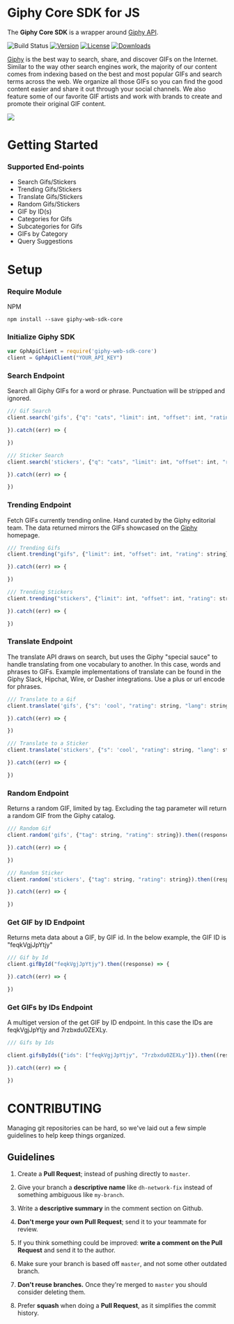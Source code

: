 # Giphy Core SDK for JS

The **Giphy Core SDK** is a wrapper around [Giphy API](https://github.com/Giphy/GiphyAPI).

![Build Status](https://travis-ci.com/Giphy/giphy-web-sdk-core.svg?token=ytpQbMSuy8sydsqZwbwp&branch=master&style=flat-square)   [![Version][version-svg]][package-url] [![License][license-image]][license-url] [![Downloads][downloads-image]][downloads-url]


[license-image]: https://img.shields.io/badge/license-MIT-green.svg?style=flat-square
[license-url]: LICENSE.md
[downloads-image]: https://img.shields.io/npm/dm/giphycore.svg?style=flat-square
[downloads-url]: http://npm-stat.com/charts.html?package=giphy-web-sdk-core
[version-svg]: https://img.shields.io/npm/v/giphycore.svg?style=flat-square
[package-url]: https://npmjs.org/package/giphy-web-sdk-core

[Giphy](https://www.giphy.com) is the best way to search, share, and discover GIFs on the Internet. Similar to the way other search engines work, the majority of our content comes from indexing based on the best and most popular GIFs and search terms across the web. We organize all those GIFs so you can find the good content easier and share it out through your social channels. We also feature some of our favorite GIF artists and work with brands to create and promote their original GIF content.

[![](https://media.giphy.com/media/5xaOcLOqNmWHaLeB14I/giphy.gif)]()

# Getting Started

### Supported End-points

* Search Gifs/Stickers
* Trending Gifs/Stickers
* Translate Gifs/Stickers
* Random Gifs/Stickers
* GIF by ID(s)
* Categories for Gifs
* Subcategories for Gifs
* GIFs by Category
* Query Suggestions


# Setup

### Require Module


NPM
```
npm install --save giphy-web-sdk-core
```

### Initialize Giphy SDK

```javascript
var GphApiClient = require('giphy-web-sdk-core')
client = GphApiClient("YOUR_API_KEY")
```

### Search Endpoint
Search all Giphy GIFs for a word or phrase. Punctuation will be stripped and ignored.

```javascript
/// Gif Search
client.search('gifs', {"q": "cats", "limit": int, "offset": int, "rating": string, "lang": string}).then((response) => {

}).catch((err) => {

})

/// Sticker Search
client.search('stickers', {"q": "cats", "limit": int, "offset": int, "rating": string, "lang": string}).then((response) => {

}).catch((err) => {

})
```
### Trending Endpoint
Fetch GIFs currently trending online. Hand curated by the Giphy editorial team. The data returned mirrors the GIFs showcased on the [Giphy](https://www.giphy.com) homepage.

```javascript
/// Trending Gifs
client.trending("gifs", {"limit": int, "offset": int, "rating": string}).then((response) => {

}).catch((err) => {

})

/// Trending Stickers
client.trending("stickers", {"limit": int, "offset": int, "rating": string}).then((response) => {

}).catch((err) => {

})
```

### Translate Endpoint
The translate API draws on search, but uses the Giphy "special sauce" to handle translating from one vocabulary to another. In this case, words and phrases to GIFs. Example implementations of translate can be found in the Giphy Slack, Hipchat, Wire, or Dasher integrations. Use a plus or url encode for phrases.

```javascript
/// Translate to a Gif
client.translate('gifs', {"s": 'cool', "rating": string, "lang": string}).then((response) => {

}).catch((err) => {

})

/// Translate to a Sticker
client.translate('stickers', {"s": 'cool', "rating": string, "lang": string}).then((response) => {

}).catch((err) => {

})
```

### Random Endpoint
Returns a random GIF, limited by tag. Excluding the tag parameter will return a random GIF from the Giphy catalog.

```javascript
/// Random Gif
client.random('gifs', {"tag": string, "rating": string}).then((response) => {

}).catch((err) => {

})

/// Random Sticker
client.random('stickers', {"tag": string, "rating": string}).then((response) => {

}).catch((err) => {

})
```

### Get GIF by ID Endpoint
Returns meta data about a GIF, by GIF id. In the below example, the GIF ID is "feqkVgjJpYtjy"

```javascript
/// Gif by Id
client.gifById("feqkVgjJpYtjy").then((response) => {

}).catch((err) => {

})
```

### Get GIFs by IDs Endpoint
A multiget version of the get GIF by ID endpoint. In this case the IDs are feqkVgjJpYtjy and 7rzbxdu0ZEXLy.

```javascript
/// Gifs by Ids

client.gifsByIds({"ids": ["feqkVgjJpYtjy", "7rzbxdu0ZEXLy"]}).then((response) => {

}).catch((err) => {

})
```

# CONTRIBUTING

Managing git repositories can be hard, so we've laid out a few simple guidelines to help keep things organized.

## Guidelines

1. Create a **Pull Request**; instead of pushing directly to `master`.

2. Give your branch a **descriptive name** like `dh-network-fix` instead of something ambiguous like `my-branch`.

3. Write a **descriptive summary** in the comment section on Github.

4. **Don't merge your own Pull Request**; send it to your teammate for review.

5. If you think something could be improved: **write a comment on the Pull Request** and send it to the author.

6. Make sure your branch is based off `master`, and not some other outdated branch.

7. **Don't reuse branches.** Once they're merged to `master` you should consider deleting them.

8. Prefer **squash** when doing a **Pull Request**, as it simplifies the commit history.
